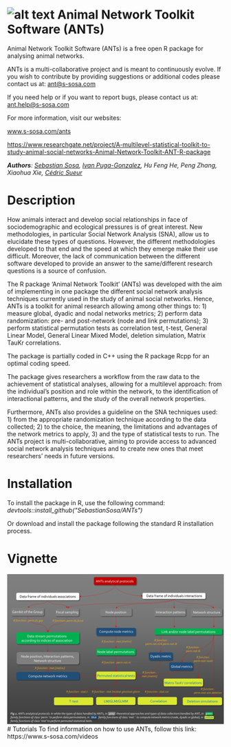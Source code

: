 # <img src="https://github.com/SebastianSosa/ANTs/blob/master/inst/ressources/ANT.png" alt="alt text" width="10%" height="10%">  Animal Network Toolkit Software (ANTs)


Animal Network Toolkit Software (ANTs) is a free open R package for analysing animal networks.

ANTs is a multi-collaborative project and is meant to continuously evolve. If you wish to contribute by providing suggestions or additional codes please contact us at: ant@s-sosa.com

If you need help or if you want to report bugs, please contact us at: ant.help@s-sosa.com

For more information, visit our websites:

   www.s-sosa.com/ants
   
   https://www.researchgate.net/project/A-multilevel-statistical-toolkit-to-study-animal-social-networks-Animal-Network-Toolkit-ANT-R-package
   
   
<i><b>Authors</b>: [Sebastian Sosa](https://scholar.google.fr/citations?user=R8MskkwAAAAJ&hl=fr&authuser=1), [Ivan Puga-Gonzalez](https://scholar.google.fr/citations?user=XIjvceIAAAAJ&hl=fr&oi=ao), Hu Feng He, Peng Zhang, Xiaohua Xie, [Cédric Sueur](https://scholar.google.fr/citations?user=2A3IqEsAAAAJ&hl=fr&authuser=1)</i>

# Description

How animals interact and develop social relationships in face of sociodemographic and ecological pressures is of great interest. New methodologies, in particular Social Network Analysis (SNA), allow us to elucidate these types of questions. However, the different methodologies developed to that end and the speed at which they emerge make their use difficult. Moreover, the lack of communication between the different software developed to provide an answer to the same/different research questions is a source of confusion. 

The R package ‘Animal Network Toolkit’ (ANTs) was developed with the aim of implementing in one package the different social network analysis techniques currently used in the study of animal social networks. Hence, ANTs is a toolkit for animal research allowing among other things to: 1) measure global, dyadic and nodal networks metrics; 2) perform data randomization: pre- and post-network (node and link permutations); 3) perform statistical permutation tests as correlation test, t-test, General Linear Model, General Linear Mixed Model, deletion simulation, Matrix TauKr correlations. 

The package is partially coded in C++ using the R package Rcpp for an optimal coding speed. 

The package gives researchers a workflow from the raw data to the achievement of statistical analyses, allowing for a multilevel approach: from the individual’s position and role within the network, to the identification of interactional patterns, and the study of the overall network properties. 

Furthermore, ANTs also provides a guideline on the SNA techniques used: 1) from the appropriate randomization technique according to the data collected; 2) to the choice, the meaning, the limitations and advantages of the network metrics to apply, 3) and the type of statistical tests to run. The ANTs project is multi-collaborative, aiming to provide access to advanced social network analysis techniques and to create new ones that meet researchers’ needs in future versions.

# Installation
To install the package in R, use the following command: <i>devtools::install_github("SebastianSosa/ANTs")</i>

Or download and install the package following the standard R installation process.

# Vignette
<img src="https://github.com/SebastianSosa/ANTs/blob/master/vignettes/Analytical.protocols.png" alt="alt text"> 
# Tutorials
To find information on how to use ANTs, follow this link: 
https://www.s-sosa.com/videos

